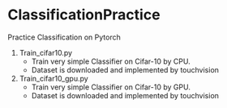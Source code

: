 # ClassificationPractice
Practice Classification on Pytorch

1. Train_cifar10.py
    * Train very simple Classifier on Cifar-10 by CPU.
    * Dataset is downloaded and implemented by touchvision
2. Train_cifar10_gpu.py
    * Train very simple Classifier on Cifar-10 by GPU.
    * Dataset is downloaded and implemented by touchvision


